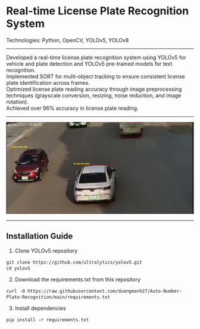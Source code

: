 # Real-time License Plate Recognition System

Technologies: Python, OpenCV, YOLOv5, YOLOv8

---

Developed a real-time license plate recognition system using YOLOv5 for vehicle and plate detection and YOLOv5 pre-trained models for text recognition.<br>
Implemented SORT for multi-object tracking to ensure consistent license plate identification across frames.<br>
Optimized license plate reading accuracy through image preprocessing techniques (grayscale conversion, resizing, noise reduction, and image rotation).<br>
Achieved over 96% accuracy in license plate reading.


---

![Demo](images/demo.png)

---

## Installation Guide

1. Clone YOLOv5 repository

```
git clone https://github.com/ultralytics/yolov5.git
cd yolov5
```
2. Download the requirements.txt from this repository
```
curl -O https://raw.githubusercontent.com/duongmanh27/Auto-Number-Plate-Recognition/main/requirements.txt
```
3. Install dependencies
```
pip install -r requirements.txt
```

